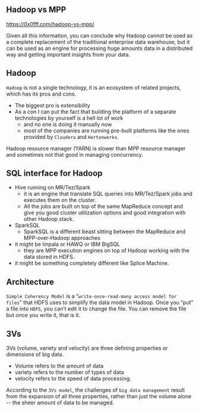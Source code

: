 ## Hadoop vs MPP
https://0x0fff.com/hadoop-vs-mpp/

Given all this information, you can conclude why Hadoop cannot be used as a complete replacement of the traditional enterprise data warehouse, but it can be used as an engine for processing huge amounts data in a distributed way and getting important insights from your data.

## Hadoop
`Hadoop` is not a single technology, it is an ecosystem of related projects, which has its pros and cons.
- The biggest pro is extensibility
- As a con I can put the fact that building the platform of a separate technologies by yourself is a hell lot of work
    - and no one is doing it manually now
    - most of the companies are running pre-built platforms like the ones provided by `Cloudera` and `Hortonworks`.

Hadoop resource manager (YARN) is slower than MPP resource manager and sometimes not that good in managing concurrency.

## SQL interface for Hadoop
- Hive running on MR/Tez/Spark
    - it is an engine that translate SQL queries into MR/Tez/Spark jobs and executes them on the cluster.
    - All the jobs are built on top of the same MapReduce concept and give you good cluster utilization options and good integration with other Hadoop stack.
- SparkSQL
    - SparkSQL is a different beast sitting between the MapReduce and MPP-over-Hadoop approaches
- it might be Impala or HAWQ or IBM BigSQL
    - they are MPP execution engines on top of Hadoop working with the data stored in HDFS.
- it might be something completely different like Splice Machine.

## Architecture
`Simple Coherency Model` is a “`write-once-read-many access model for files`” that HDFS uses to simplify the data model in Hadoop. Once you “put” a file into `HDFS`, you can’t edit it to change the file. You can remove the file but once you write it, that is it.

## 3Vs
3Vs (volume, variety and velocity) are three defining properties or dimensions of big data.
- Volume refers to the amount of data
- variety refers to the number of types of data
- velocity refers to the speed of data processing.

According to the `3Vs model`, the challenges of `big data management` result from the expansion of all three properties, rather than just the volume alone -- the sheer amount of data to be managed.

